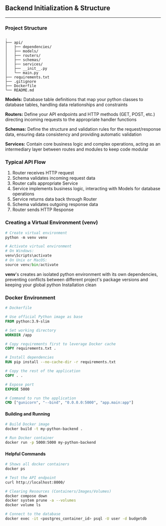 ## Backend Initialization & Structure
---
### Project Structure
```
.
├── api/
│   ├── dependencies/
│   ├── models/
│   ├── routers/
│   ├── schemas/
│   ├── services/
│   ├── __init__.py
│   └── main.py
├── requirements.txt
├── .gitignore
├── Dockerfile
└── README.md
```

**Models:** Database table definitions that map your python classes to database tables, handling data relationships and constraints

**Routers:** Define your API endpoints and HTTP methods (GET, POST, etc.) directing incoming requests to the appropriate handler functions

**Schemas:** Define the structure and validation rules for the request/response data, ensuring data consistency and providing automatic validation

**Services:** Contain core business logic and complex operations, acting as an intermediary layer between routes and modules to keep code modular

### Typical API Flow
1. Router receives HTTP request
2. Schema validates incoming request data
3. Router calls appropriate Service
4. Service implements business logic, interacting with Models for database operations
5. Service returns data back through Router
6. Schema validates outgoing response data
7. Router sends HTTP Response

### Creating a Virtual Environment (venv)
```python
# Create virtual environment
python -m venv venv

# Activate virtual environment
# On Windows:
venv\Scripts\activate
# On Unix or MacOS:
source venv/bin/activate
```

**venv**'s creates an isolated python environment with its own dependencies, preventing conflicts between different project's package versions and keeping your global python Installation clean

### Docker Environment
```Dockerfile
# Dockerfile

# Use official Python image as base
FROM python:3.9-slim

# Set working directory
WORKDIR /app

# Copy requirements first to leverage Docker cache
COPY requirements.txt .

# Install dependencies
RUN pip install --no-cache-dir -r requirements.txt

# Copy the rest of the application
COPY . .

# Expose port
EXPOSE 5000

# Command to run the application
CMD ["gunicorn", "--bind", "0.0.0.0:5000", "app.main:app"]
```

#### Building and Running
```bash
# Build Docker image
docker build -t my-python-backend .

# Run Docker container
docker run -p 5000:5000 my-python-backend
```
#### Helpful Commands
```bash
# Shows all docker containers 
docker ps

# Test the API endpoint
curl http://localhost:8000/

# Clearing Resources (Containers/Images/Volumes)
docker compose down 
docker system prune -a --volumes
docker volume ls

# Connect to the database
docker exec -it <postgres_container_id> psql -U user -d budgetdb
```

